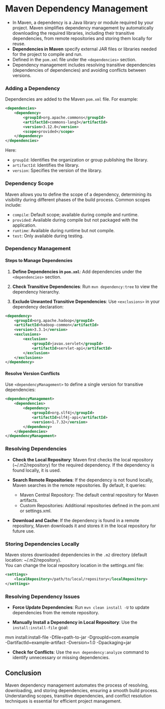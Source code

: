 # Maven Dependency Management
- In Maven, a dependency is a Java library or module required by your project. Maven simplifies dependency management by automatically downloading the required libraries, including their transitive dependencies, from remote repositories and storing them locally for reuse.
- **Dependencies in Maven** specify external JAR files or libraries needed for the project to compile and run.
- Defined in the `pom.xml` file under the `<dependencies>` section.
- Dependency management includes resolving transitive dependencies (dependencies of dependencies) and avoiding conflicts between versions.

### Adding a Dependency

Dependencies are added to the Maven `pom.xml` file. For example:

```xml
<dependencies>
    <dependency>
        <groupId>org.apache.commons</groupId>
        <artifactId>commons-lang3</artifactId>
        <version>3.12.0</version>
        <scope>provided</scope>
    </dependency>
</dependencies>
```

Here:

- `groupId`: Identifies the organization or group publishing the library.
- `artifactId`: Identifies the library.
- `version`: Specifies the version of the library.

### Dependency Scope

Maven allows you to define the scope of a dependency, determining its visibility during different phases of the build process. Common scopes include:

- `compile`: Default scope; available during compile and runtime.
- `provided`: Available during compile but not packaged with the application.
- `runtime`: Available during runtime but not compile.
- `test`: Only available during testing.

### Dependency Management

#### Steps to Manage Dependencies

1. **Define Dependencies in `pom.xml`**: Add dependencies under the `<dependencies>` section.

2. **Check Transitive Dependencies**: Run `mvn dependency:tree` to view the dependency hierarchy.

3. **Exclude Unwanted Transitive Dependencies**: Use `<exclusions>` in your dependency declaration:

```xml
<dependency>
    <groupId>org.apache.hadoop</groupId>
    <artifactId>hadoop-common</artifactId>
    <version>3.3.1</version>
    <exclusions>
        <exclusion>
            <groupId>javax.servlet</groupId>
            <artifactId>servlet-api</artifactId>
        </exclusion>
    </exclusions>
</dependency>
```

#### Resolve Version Conflicts

Use `<dependencyManagement>` to define a single version for transitive dependencies:

```xml
<dependencyManagement>
    <dependencies>
        <dependency>
            <groupId>org.slf4j</groupId>
            <artifactId>slf4j-api</artifactId>
            <version>1.7.32</version>
        </dependency>
    </dependencies>
</dependencyManagement>
```

### Resolving Dependencies

- **Check the Local Repository**: Maven first checks the local repository (~/.m2/repository) for the required dependency. If the dependency is found locally, it is used.

- **Search Remote Repositories**: If the dependency is not found locally, Maven searches in the remote repositories. By default, it queries:
    - Maven Central Repository: The default central repository for Maven artifacts.
    - Custom Repositories: Additional repositories defined in the pom.xml or settings.xml.

- **Download and Cache**: If the dependency is found in a remote repository, Maven downloads it and stores it in the local repository for future use.

### Storing Dependencies Locally

Maven stores downloaded dependencies in the `.m2` directory (default location: ~/.m2/repository).  
You can change the local repository location in the settings.xml file:

```xml
<settings>
    <localRepository>/path/to/local/repository</localRepository>
</settings>
```
### Resolving Dependency Issues

- **Force Update Dependencies**: Run `mvn clean install -U` to update dependencies from the remote repository.

- **Manually Install a Dependency in Local Repository**: Use the `install:install-file` goal:

mvn install:install-file -Dfile=path-to-jar -DgroupId=com.example \
-DartifactId=example-artifact -Dversion=1.0 -Dpackaging=jar

- **Check for Conflicts**: Use the `mvn dependency:analyze` command to identify unnecessary or missing dependencies.

## Conclusion

Maven dependency management automates the process of resolving, downloading, and storing dependencies, ensuring a smooth build process. Understanding scopes, transitive dependencies, and conflict resolution techniques is essential for efficient project management.
